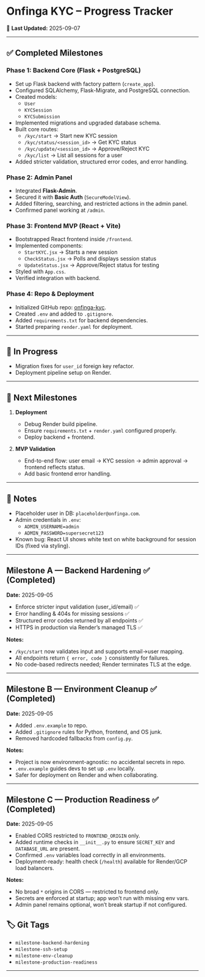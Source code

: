 # Onfinga KYC – Progress Tracker

📆 **Last Updated:** 2025-09-07

---

## ✅ Completed Milestones

### Phase 1: Backend Core (Flask + PostgreSQL)
- Set up Flask backend with factory pattern (`create_app`).
- Configured SQLAlchemy, Flask-Migrate, and PostgreSQL connection.
- Created models:
  - `User`
  - `KYCSession`
  - `KYCSubmission`
- Implemented migrations and upgraded database schema.
- Built core routes:
  - `/kyc/start` → Start new KYC session
  - `/kyc/status/<session_id>` → Get KYC status
  - `/kyc/update/<session_id>` → Approve/Reject KYC
  - `/kyc/list` → List all sessions for a user
- Added stricter validation, structured error codes, and error handling.

### Phase 2: Admin Panel
- Integrated **Flask-Admin**.
- Secured it with **Basic Auth** (`SecureModelView`).
- Added filtering, searching, and restricted actions in the admin panel.
- Confirmed panel working at `/admin`.

### Phase 3: Frontend MVP (React + Vite)
- Bootstrapped React frontend inside `/frontend`.
- Implemented components:
  - `StartKYC.jsx` → Starts a new session
  - `CheckStatus.jsx` → Polls and displays session status
  - `UpdateStatus.jsx` → Approve/Reject status for testing
- Styled with `App.css`.
- Verified integration with backend.

### Phase 4: Repo & Deployment
- Initialized GitHub repo: [onfinga-kyc](https://github.com/onfinga/onfinga-kyc).
- Created `.env` and added to `.gitignore`.
- Added `requirements.txt` for backend dependencies.
- Started preparing `render.yaml` for deployment.

---

## 🚧 In Progress

- Migration fixes for `user_id` foreign key refactor.
- Deployment pipeline setup on Render.

---

## 🎯 Next Milestones

1. **Deployment**
   - Debug Render build pipeline.
   - Ensure `requirements.txt` + `render.yaml` configured properly.
   - Deploy backend + frontend.

2. **MVP Validation**
   - End-to-end flow: user email → KYC session → admin approval → frontend reflects status.
   - Add basic frontend error handling.

---

## 📌 Notes

- Placeholder user in DB: `placeholder@onfinga.com`.
- Admin credentials in `.env`:
  - `ADMIN_USERNAME=admin`
  - `ADMIN_PASSWORD=supersecret123`
- Known bug: React UI shows white text on white background for session IDs (fixed via styling).

---

## Milestone A — Backend Hardening ✅ (Completed)
**Date:** 2025-09-05  

- Enforce stricter input validation (user_id/email) ✅  
- Error handling & 404s for missing sessions ✅  
- Structured error codes returned by all endpoints ✅  
- HTTPS in production via Render’s managed TLS ✅  

**Notes:**  
- `/kyc/start` now validates input and supports email→user mapping.  
- All endpoints return `{ error, code }` consistently for failures.  
- No code-based redirects needed; Render terminates TLS at the edge.  

---

## Milestone B — Environment Cleanup ✅ (Completed)
**Date:** 2025-09-05  

- Added `.env.example` to repo.  
- Added `.gitignore` rules for Python, frontend, and OS junk.  
- Removed hardcoded fallbacks from `config.py`.  

**Notes:**  
- Project is now environment-agnostic: no accidental secrets in repo.  
- `.env.example` guides devs to set up `.env` locally.  
- Safer for deployment on Render and when collaborating.  


---

## Milestone C — Production Readiness ✅ (Completed)  
**Date:** 2025-09-05  

- Enabled CORS restricted to `FRONTEND_ORIGIN` only.  
- Added runtime checks in `__init__.py` to ensure `SECRET_KEY` and `DATABASE_URL` are present.  
- Confirmed `.env` variables load correctly in all environments.  
- Deployment-ready: health check (`/health`) available for Render/GCP load balancers.  

**Notes:**  
- No broad `*` origins in CORS — restricted to frontend only.  
- Secrets are enforced at startup; app won’t run with missing env vars.  
- Admin panel remains optional, won’t break startup if not configured.  

## 🏷️ Git Tags  
- `milestone-backend-hardening`  
- `milestone-ssh-setup`  
- `milestone-env-cleanup`  
- `milestone-production-readiness` 

---

